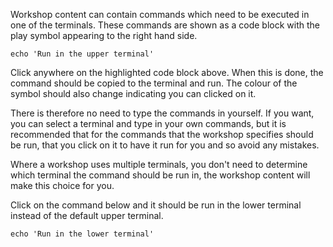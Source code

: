 Workshop content can contain commands which need to be executed in one of the terminals. These commands are shown as a code block with the play symbol
<span class="fas fa-play-circle"></span> appearing to the right hand side.

```execute-1
echo 'Run in the upper terminal'
```

Click anywhere on the highlighted code block above. When this is done, the command should be copied to the terminal and run. The colour of the symbol should also change indicating you can clicked on it.

There is therefore no need to type the commands in yourself. If you want, you can select a terminal and type in your own commands, but it is recommended that for the commands that the workshop specifies should be run, that you click on it to have it run for you and so avoid any mistakes.

Where a workshop uses multiple terminals, you don't need to determine which terminal the command should be run in, the workshop content will make this choice for you.

Click on the command below and it should be run in the lower terminal instead of the default upper terminal.

```execute-2
echo 'Run in the lower terminal'
```
